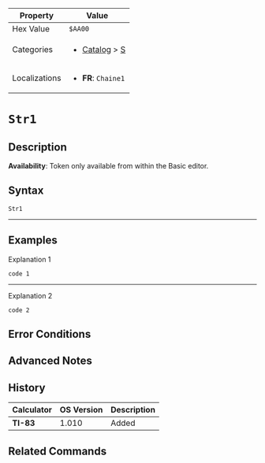 | Property      | Value |
|---------------|-------|
| Hex Value     | `$AA00`|
| Categories    | <ul><li>[Catalog](../categories/Catalog.md) > [S](../categories/Catalog.md#S)</li></ul> |
| Localizations | <ul><li><b>FR</b>: `Chaine1`</li></ul> |

# `Str1`

## Description



<b>Availability</b>: Token only available from within the Basic editor.

## Syntax
`Str1`

<hr>

## Examples

Explanation 1
```ti-basic
code 1
```
---
Explanation 2
```ti-basic
code 2
```

## Error Conditions


## Advanced Notes


## History
| Calculator | OS Version | Description |
|------------|------------|-------------|
| <b>TI-83</b> | 1.010 | Added

## Related Commands

    